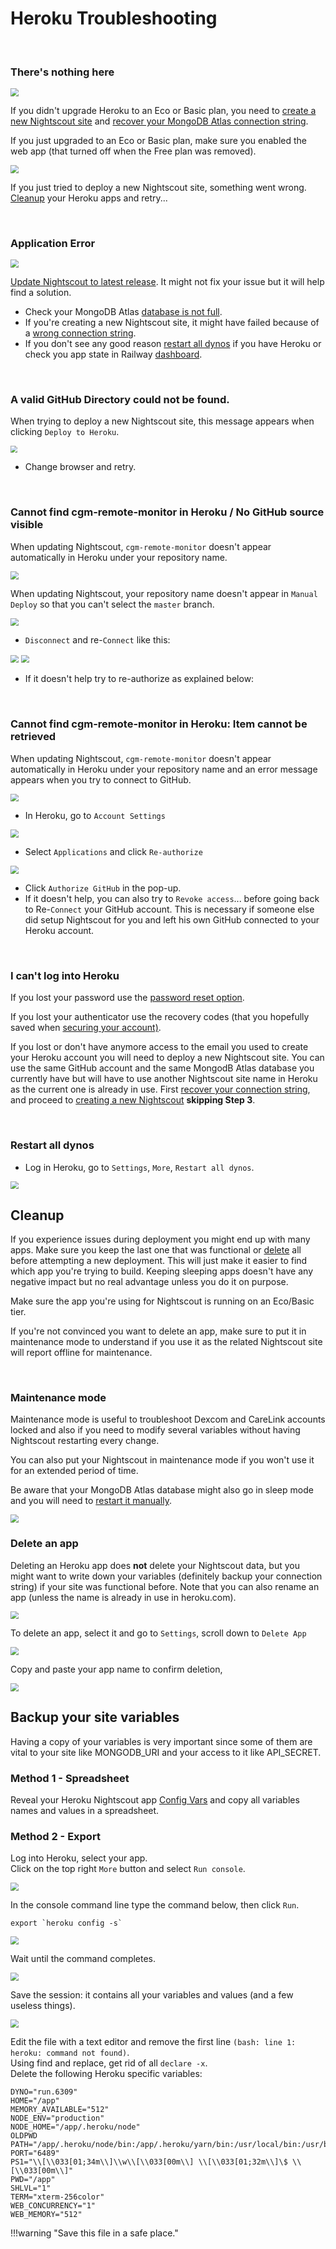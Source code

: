 # Heroku Troubleshooting

</br>

### There's nothing here

<img src="../img/TShoot57.png" style="zoom:80%;" >

If you didn't upgrade Heroku to an Eco or Basic plan, you need to [create a new Nightscout site](../../nightscout/new_user) and [recover your MongoDB Atlas connection string](../atlas/#recover-your-connection-string).

If you just upgraded to an Eco or Basic plan, make sure you enabled the web app (that turned off when the Free plan was removed).

<img src="../img/TShoot58.png" style="zoom:80%;" >

If you just tried to deploy a new Nightscout site, something went wrong. [Cleanup](../cleanup) your Heroku apps and retry...

</br>

### Application Error

<img src="../img/TShoot05.png" style="zoom:80%;" >

 [Update Nightscout to latest release](../update/update.md). It might not fix your issue but it will help find a solution.

- Check your MongoDB Atlas [database is not full](../atlas/#database-full).
- If you're creating a new Nightscout site, it might have failed because of a [wrong connection string](../atlas/#unable-to-connect-to-mongo).
- If you don't see any good reason [restart all dynos](#restart-all-dynos) if you have Heroku or check you app state in Railway [dashboard](https://railway/dashboard).

</br>

### A valid GitHub Directory could not be found.

When trying to deploy a new Nightscout site, this message appears when clicking `Deploy to Heroku`.

<img src="../img/TShoot00.png" style="zoom:70%;" >

- Change browser and retry.

</br>

### Cannot find cgm-remote-monitor in Heroku / No GitHub source visible

When updating Nightscout, `cgm-remote-monitor` doesn't appear automatically in Heroku under your repository name.

<img src="../img/TShoot01.png" style="zoom:80%;" >

When updating Nightscout, your repository name doesn't appear in `Manual Deploy` so that you can't select the `master` branch.

<img src="../img/TShoot04.png" style="zoom:80%;" >

- `Disconnect` and re-`Connect` like this:

<img src="../../update/img/UpdateNS22.png" style="zoom:80%;" >

<img src="../../update/img/UpdateNS21.png" style="zoom:80%;" >

- If it doesn't help try to re-authorize as explained below:

</br>

### Cannot find cgm-remote-monitor in Heroku: Item cannot be retrieved

When updating Nightscout, `cgm-remote-monitor` doesn't appear automatically in Heroku under your repository name and an error message appears when you try to connect to GitHub.

<img src="../img/TShoot02.png" style="zoom:80%;" >

- In Heroku, go to `Account Settings`

<img src="../../nightscout/img/NewNS13.png" style="zoom:80%;" >

- Select `Applications` and click `Re-authorize`

<img src="../img/TShoot03.png" style="zoom:80%;" >

- Click `Authorize GitHub` in the pop-up.
- If it doesn't help, you can also try to `Revoke access`... before going back to Re-`Connect` your GitHub account. This is necessary if someone else did setup Nightscout for you and left his own GitHub connected to your Heroku account.

</br>

### I can't log into Heroku

If you lost your password use the [password reset option](https://id.heroku.com/account/password/reset).

If you lost your authenticator use the recovery codes (that you hopefully saved when [securing your account)](../../vendors/heroku/).

If you lost or don't have anymore access to the email you used to create your Heroku account you will need to deploy a new Nightscout site. You can use the same GitHub account and the same MongodB Atlas database you currently have but will have to use another Nightscout site name in Heroku as the current one is already in use. First [recover your connection string](../atlas/#recover-your-connection-string), and proceed to [creating a new Nightscout](../../vendors/heroku/new_user/) **skipping Step 3**.

</br>

### Restart all dynos

- Log in Heroku, go to `Settings`, `More`, `Restart all dynos`.

<img src="../../update/img/MigrateNS57.png" style="zoom:80%;" >

</br>

## Cleanup

If you experience issues during deployment you might end up with many apps. Make sure you keep the last one that was functional or [delete](#delete-an-app) all before attempting a new deployment. This will just make it easier to find which app you're trying to build. Keeping sleeping apps doesn't have any negative impact but no real advantage unless you do it on purpose.

Make sure the app you're using for Nightscout is running on an Eco/Basic tier.

If you're not convinced you want to delete an app, make sure to put it in maintenance mode to understand if you use it as the related Nightscout site will report offline for maintenance.

</br>

### Maintenance mode

Maintenance mode is useful to troubleshoot Dexcom and CareLink accounts locked and also if you need to modify several variables without having Nightscout restarting every change.

You can also put your Nightscout in maintenance mode if you won't use it for an extended period of time.

Be aware that your MongoDB Atlas database might also go in sleep mode and you will need to [restart it manually](../atlas/#mongodb-paused).

<img src="../img/Cleanup00a.png" style="zoom:80%;" >

</br>

### Delete an app

Deleting an Heroku app does **not** delete your Nightscout data, but you might want to write down your variables (definitely backup your connection string) if your site was functional before. Note that you can also rename an app (unless the name is already in use in heroku.com).

<img src="../img/Cleanup00.png" style="zoom:80%;" >

To delete an app, select it and go to `Settings`, scroll down to `Delete App`

<img src="../img/Cleanup01.png" style="zoom:80%;" >

Copy and paste your app name to confirm deletion, 

<img src="../img/Cleanup02.png" style="zoom:80%;" >

</br>

## Backup your site variables

Having a copy of your variables is very important since some of them are vital to your site like MONGODB_URI and your access to it like API_SECRET.

### Method 1 - Spreadsheet

Reveal your Heroku Nightscout app [Config Vars](/heroku/new_user/#editing-config-vars-in-heroku) and copy all variables names and values in a spreadsheet.

### Method 2 - Export

Log into Heroku, select your app.  
Click on the top right `More` button and select `Run console`.

<img src="../../vendors/heroku/img/HerokuM01.png" style="zoom:80%;" >

In the console command line type the command below, then click `Run`.

```
export `heroku config -s`
```

<img src="../../vendors/heroku/img/HerokuM02.png" style="zoom:80%;" >

Wait until the command completes.

<img src="../../vendors/heroku/img/HerokuM03.png" style="zoom:80%;" >

Save the session: it contains all your variables and values (and a few useless things).

<img src="../../vendors/heroku/img/HerokuM04.png" style="zoom:80%;" >

Edit the file with a text editor and remove the first line `(bash: line 1: heroku: command not found)`.  
Using find and replace, get rid of all `declare -x`.  
Delete the following Heroku specific variables:  

```
DYNO="run.6309"
HOME="/app"
MEMORY_AVAILABLE="512"
NODE_ENV="production"
NODE_HOME="/app/.heroku/node"
OLDPWD
PATH="/app/.heroku/node/bin:/app/.heroku/yarn/bin:/usr/local/bin:/usr/bin:/bin:/app/bin:/app/node_modules/.bin"
PORT="6489"
PS1="\\[\\033[01;34m\\]\\w\\[\\033[00m\\] \\[\\033[01;32m\\]\$ \\[\\033[00m\\]"
PWD="/app"
SHLVL="1"
TERM="xterm-256color"
WEB_CONCURRENCY="1"
WEB_MEMORY="512"
```

!!!warning "Save this file in a safe place."